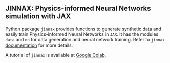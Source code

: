 ## JINNAX: Physics-informed Neural Networks simulation with JAX

Python package `jinnax` provides functions to generate synthetic data and easily train
Physics-informed Neural Networks in `JAX`. It has the modules `data` and `nn` for data generation
and neural network training. Refer to `jinnax` [documentation](https://raw.githack.com/dmarcondes/JINNAX/master/docs/jinnax.html) for more details.

A tutorial of `jinnax` is available at [Google Colab](https://colab.research.google.com/github/dmarcondes/JINNAX/blob/master/Tutorial_PINN_simulation_with_JINNAX.ipynb).
